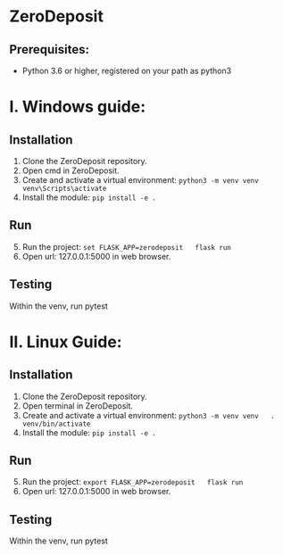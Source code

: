 # ZeroDeposit
  
## Prerequisites:
 - Python 3.6 or higher, registered on your path as python3


# I. Windows guide:
## Installation
 1. Clone the ZeroDeposit repository.
 2. Open cmd in ZeroDeposit.
 3. Create and activate a virtual environment: 
        ```python3 -m venv venv  
        venv\Scripts\activate```
 4. Install the module: 
        ```pip install -e .```


## Run

 5. Run the project:
        ```set FLASK_APP=zerodeposit  
        flask run```
 6. Open url: 127.0.0.1:5000 in web browser.


## Testing

Within the venv, run pytest


# II. Linux Guide:
## Installation

 1. Clone the ZeroDeposit repository.
 2. Open terminal in ZeroDeposit.
 3. Create and activate a virtual environment: 
        ```python3 -m venv venv  
        . venv/bin/activate```
 4. Install the module: 
        ```pip install -e .```


## Run

 5. Run the project:
        ```export FLASK_APP=zerodeposit  
        flask run```
 6. Open url: 127.0.0.1:5000 in web browser.


## Testing

Within the venv, run pytest

